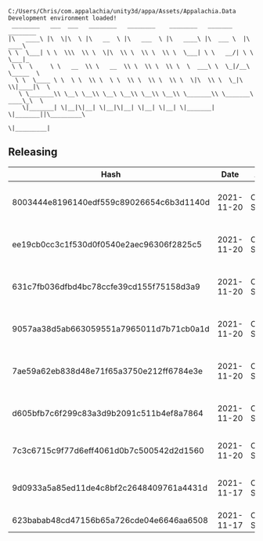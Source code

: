 ```
C:/Users/Chris/com.appalachia/unity3d/appa/Assets/Appalachia.Data
Development environment loaded!  
 ________   ___  ___   ________   ________    ________   _______    ________      
|\   ____\ |\  \|\  \ |\   __  \ |\   ___  \ |\   ____\ |\  ___ \  |\   ____\     
\ \  \___| \ \  \\\  \\ \  \|\  \\ \  \\ \  \\ \  \___| \ \   __/| \ \  \___|_    
 \ \  \     \ \   __  \\ \   __  \\ \  \\ \  \\ \  \  ___\ \  \_|/__\ \_____  \   
  \ \  \____ \ \  \ \  \\ \  \ \  \\ \  \\ \  \\ \  \|\  \\ \  \_|\ \\|____|\  \  
   \ \_______\\ \__\ \__\\ \__\ \__\\ \__\\ \__\\ \_______\\ \_______\ ____\_\  \ 
    \|_______| \|__|\|__| \|__|\|__| \|__| \|__| \|_______| \|_______||\_________\
                                                                      \|_________|
```

## Releasing
| Hash | Date | Author | Changes |
|------|------|--------|---------|
| 8003444e8196140edf559c89026654c6b3d1140d | 2021-11-20 | Chris Schubert | Updating changelog and releaselog |
| ee19cb0cc3c1f530d0f0540e2aec96306f2825c5 | 2021-11-20 | Chris Schubert | Updating changelog and releaselog |
| 631c7fb036dfbd4bc78ccfe39cd155f75158d3a9 | 2021-11-20 | Chris Schubert | Updating changelog and releaselog |
| 9057aa38d5ab663059551a7965011d7b71cb0a1d | 2021-11-20 | Chris Schubert | Updating changelog and releaselog |
| 7ae59a62eb838d48e71f65a3750e212ff6784e3e | 2021-11-20 | Chris Schubert | Packaging updates and formatting for titles |
| d605bfb7c6f299c83a3d9b2091c511b4ef8a7864 | 2021-11-20 | Chris Schubert | Updating changelog and releaselog |
| 7c3c6715c9f77d6eff4061d0b7c500542d2d1560 | 2021-11-20 | Chris Schubert | Adding database project |
| 9d0933a5a85ed11de4c8bf2c2648409761a4431d | 2021-11-17 | Chris Schubert | Initializing organization repository for project. |
| 623babab48cd47156b65a726cde04e6646aa6508 | 2021-11-17 | Chris Schubert | Added README.md |
